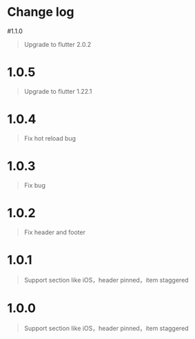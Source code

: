 # Change log

#1.1.0
>Upgrade to flutter 2.0.2

# 1.0.5
>Upgrade to flutter 1.22.1

# 1.0.4
>Fix hot reload bug

# 1.0.3
>Fix bug

# 1.0.2
>Fix header and footer

# 1.0.1
>Support section like iOS，header pinned，item staggered

# 1.0.0
>Support section like iOS，header pinned，item staggered

